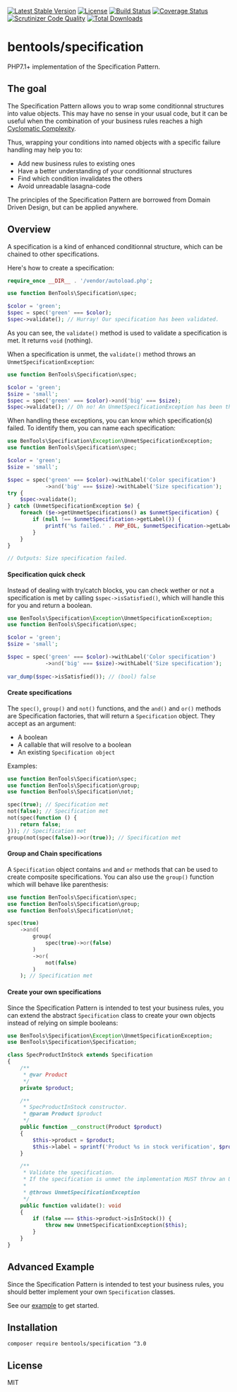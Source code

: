 [![Latest Stable Version](https://poser.pugx.org/bentools/specification/v/stable)](https://packagist.org/packages/bentools/specification)
[![License](https://poser.pugx.org/bentools/specification/license)](https://packagist.org/packages/bentools/specification)
[![Build Status](https://api.travis-ci.org/bpolaszek/bentools-specification.svg?branch=master)](https://scrutinizer-ci.com/g/bpolaszek/bentools-specification/build-status/master)
[![Coverage Status](https://coveralls.io/repos/github/bpolaszek/bentools-specification/badge.svg?branch=master)](https://coveralls.io/github/bpolaszek/bentools-specification?branch=master)
[![Scrutinizer Code Quality](https://scrutinizer-ci.com/g/bpolaszek/bentools-specification/badges/quality-score.png?b=master)](https://scrutinizer-ci.com/g/bpolaszek/bentools-specification/?branch=master)
[![Total Downloads](https://poser.pugx.org/bentools/specification/downloads)](https://packagist.org/packages/bentools/specification)

# bentools/specification

PHP7.1+ implementation of the Specification Pattern.

The goal
--------
The Specification Pattern allows you to wrap some conditionnal structures into value objects. 
This may have no sense in your usual code, but it can be useful when the combination of your business rules 
reaches a high [Cyclomatic Complexity](https://en.wikipedia.org/wiki/Cyclomatic_complexity).

Thus, wrapping your conditions into named objects with a specific failure handling may help you to:
* Add new business rules to existing ones
* Have a better understanding of your conditionnal structures
* Find which condition invalidates the others
* Avoid unreadable lasagna-code

The principles of the Specification Pattern are borrowed from Domain Driven Design, but can be applied anywhere.

Overview
--------
A specification is a kind of enhanced conditionnal structure, which can be chained to other specifications.

Here's how to create a specification:

```php
require_once __DIR__ . '/vendor/autoload.php';

use function BenTools\Specification\spec;

$color = 'green';
$spec = spec('green' === $color);
$spec->validate(); // Hurray! Our specification has been validated.
```

As you can see, the `validate()` method is used to validate a specification is met. It returns `void` (nothing). 

When a specification is unmet, the `validate()` method throws an `UnmetSpecificationException`:

```php
use function BenTools\Specification\spec;

$color = 'green';
$size = 'small';
$spec = spec('green' === $color)->and('big' === $size);
$spec->validate(); // Oh no! An UnmetSpecificationException has been thrown.
```

When handling these exceptions, you can know which specification(s) failed. To identify them, you can name each specification:
```php
use BenTools\Specification\Exception\UnmetSpecificationException;
use function BenTools\Specification\spec;

$color = 'green';
$size = 'small';

$spec = spec('green' === $color)->withLabel('Color specification')
            ->and('big' === $size)->withLabel('Size specification');
try {
    $spec->validate();
} catch (UnmetSpecificationException $e) {
    foreach ($e->getUnmetSpecifications() as $unmetSpecification) {
        if (null !== $unmetSpecification->getLabel()) {
            printf('%s failed.' . PHP_EOL, $unmetSpecification->getLabel());
        }
    }
}

// Outputs: Size specification failed.
```

#### Specification quick check

Instead of dealing with try/catch blocks, you can check wether or not a specification is met by calling `$spec->isSatisfied()`, which will handle this for you and return a boolean.

```php
use BenTools\Specification\Exception\UnmetSpecificationException;
use function BenTools\Specification\spec;

$color = 'green';
$size = 'small';

$spec = spec('green' === $color)->withLabel('Color specification')
            ->and('big' === $size)->withLabel('Size specification');
            
var_dump($spec->isSatisfied()); // (bool) false
```

#### Create specifications

The `spec()`, `group()` and `not()` functions, and the `and()` and `or()` methods are Specification factories, that will return a `Specification` object. They accept as an argument:

* A boolean
* A callable that will resolve to a boolean
* An existing `Specification object`

Examples:

```php
use function BenTools\Specification\spec;
use function BenTools\Specification\group;
use function BenTools\Specification\not;

spec(true); // Specification met
not(false); // Specification met
not(spec(function () {
    return false;
})); // Specification met
group(not(spec(false))->or(true)); // Specification met
```

#### Group and Chain specifications

A `Specification` object contains `and` and `or` methods that can be used to create composite specifications. You can also use the `group()` function which will behave like parenthesis:

```php
use function BenTools\Specification\spec;
use function BenTools\Specification\group;
use function BenTools\Specification\not;

spec(true)
    ->and(
        group(
            spec(true)->or(false)
        )
        ->or(
            not(false)
        )
    ); // Specification met
```

#### Create your own specifications
Since the Specification Pattern is intended to test your business rules, you can extend the abstract `Specification` class to create your own objects instead of relying on simple booleans:

```php
use BenTools\Specification\Exception\UnmetSpecificationException;
use BenTools\Specification\Specification;

class SpecProductInStock extends Specification
{
    /**
     * @var Product
     */
    private $product;

    /**
     * SpecProductInStock constructor.
     * @param Product $product
     */
    public function __construct(Product $product)
    {
        $this->product = $product;
        $this->label = sprintf('Product %s in stock verification', $product->getName());
    }

    /**
     * Validate the specification.
     * If the specification is unmet the implementation MUST throw an UnmetSpecificationException.
     *
     * @throws UnmetSpecificationException
     */
    public function validate(): void
    {
        if (false === $this->product->isInStock()) {
            throw new UnmetSpecificationException($this);
        }
    }
}
```

Advanced Example
----------------
Since the Specification Pattern is intended to test your business rules, you should better implement your own `Specification` classes.

See our [example](doc/Example.md) to get started.

Installation
------------

```
composer require bentools/specification ^3.0
```

License
-------
MIT